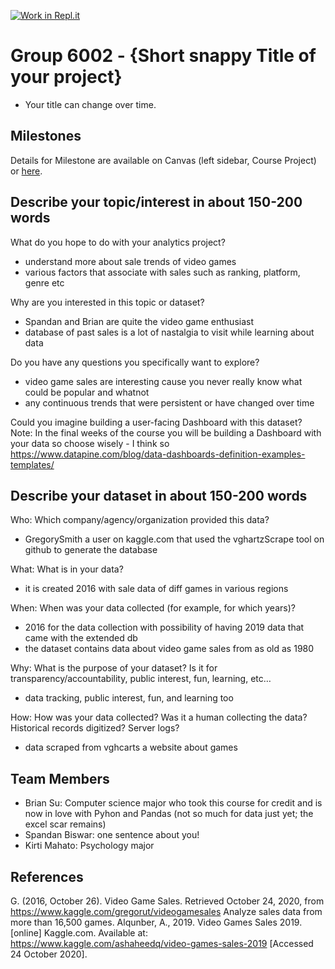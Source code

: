 [![Work in Repl.it](https://classroom.github.com/assets/work-in-replit-14baed9a392b3a25080506f3b7b6d57f295ec2978f6f33ec97e36a161684cbe9.svg)](https://classroom.github.com/online_ide?assignment_repo_id=311713&assignment_repo_type=GroupAssignmentRepo)
# Group 6002 - {Short snappy Title of your project}

- Your title can change over time.

## Milestones

Details for Milestone are available on Canvas (left sidebar, Course Project) or [here](https://firas.moosvi.com/courses/data301/project/milestone01.html).

## Describe your topic/interest in about 150-200 words


What do you hope to do with your analytics project?
- understand more about sale trends of video games 
- various factors that associate with sales such as ranking, platform, genre etc

Why are you interested in this topic or dataset?
- Spandan and Brian are quite the video game enthusiast
- database of past sales is a lot of nastalgia to visit while learning about data 

Do you have any questions you specifically want to explore?
- video game sales are interesting cause you never really know what could be popular and whatnot
- any continuous trends that were persistent or have changed over time

Could you imagine building a user-facing Dashboard with this dataset?
      Note: In the final weeks of the course you will be building a Dashboard with your data so choose wisely
      - I think so
      https://www.datapine.com/blog/data-dashboards-definition-examples-templates/
     
## Describe your dataset in about 150-200 words

Who: Which company/agency/organization provided this data?
- GregorySmith a user on kaggle.com that used the vghartzScrape tool on github to generate the database

What: What is in your data?
- it is created 2016 with sale data of diff games in various regions 

When: When was your data collected (for example, for which years)?
- 2016 for the data collection with possibility of having 2019 data that came with the extended db
- the dataset contains data about video game sales from as old as 1980

Why: What is the purpose of your dataset? Is it for transparency/accountability, public interest, fun, learning, etc…
- data tracking, public interest, fun, and learning too

How: How was your data collected? Was it a human collecting the data? Historical records digitized? Server logs?
- data scraped from vghcarts a website about games 

## Team Members

- Brian Su: Computer science major who took this course for credit and is now in love with Pyhon and Pandas (not so much for data just yet; the excel scar remains)
- Spandan Biswar: one sentence about you!
- Kirti Mahato: Psychology major  

## References

G. (2016, October 26). Video Game Sales. Retrieved October 24, 2020, from https://www.kaggle.com/gregorut/videogamesales Analyze sales data from more than 16,500 games.
Alqunber, A., 2019. Video Games Sales 2019. [online] Kaggle.com. Available at: <https://www.kaggle.com/ashaheedq/video-games-sales-2019> [Accessed 24 October 2020].
